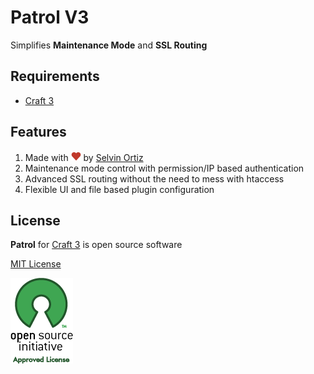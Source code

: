 # Patrol V3
Simplifies **Maintenance Mode** and **SSL Routing**

## Requirements
- [Craft 3][craft3]

## Features
1. Made with ![Love][love] by [Selvin Ortiz][me]
2. Maintenance mode control with permission/IP based authentication
3. Advanced SSL routing without the need to mess with htaccess
4. Flexible UI and file based plugin configuration

## License
**Patrol** for [Craft 3][craft3] is open source software

[MIT License][mit]

![osi]

[me]:https://selv.in "Selvin Ortiz"
[mit]:http://opensource.org/licenses/MIT "MIT License"
[osi]:patrol/resources/img/osilogo.png "Open Source Initiative"
[love]:patrol/resources/img/love.png "Love"
[craft3]:http://buildwithcraft.com/3 "Craft 3"
